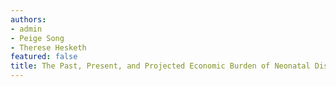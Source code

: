 ```yaml
---
authors:
- admin
- Peige Song
- Therese Hesketh
featured: false
title: The Past, Present, and Projected Economic Burden of Neonatal Disorders and its Specific Causes in 201 Countries/Territories:Findings From the Global Burden of Disease Study 1990-2019 (Manuscript drafted)
---
```

